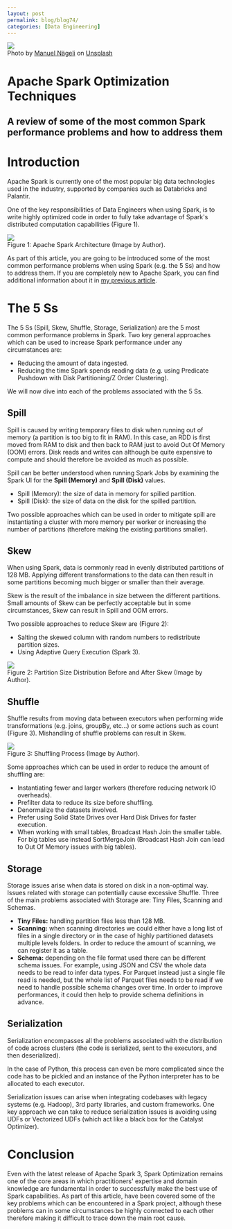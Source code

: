 ```yaml
---
layout: post
permalink: blog/blog74/
categories: [Data Engineering]
---
```


![](https://miro.medium.com/max/720/0*zFx4dU6ptqKTBd4D)<br>Photo by [Manuel Nägeli](https://unsplash.com/@gwundrig?utm_source=medium&utm_medium=referral) on [Unsplash](https://unsplash.com?utm_source=medium&utm_medium=referral)

<!--end_excerpt-->

Apache Spark Optimization Techniques
====================================

A review of some of the most common Spark performance problems and how to address them
--------------------------------------------------------------------------------------

Introduction
============

Apache Spark is currently one of the most popular big data technologies used in the industry, supported by companies such as Databricks and Palantir.



One of the key responsibilities of Data Engineers when using Spark, is to write highly optimized code in order to fully take advantage of Spark's distributed computation capabilities (Figure 1).

![](https://miro.medium.com/max/720/0*H39IJedtWKQ53XEC.webp) <br>
Figure 1: Apache Spark Architecture (Image by Author).

As part of this article, you are going to be introduced some of the most common performance problems when using Spark (e.g. the 5 Ss) and how to address them. If you are completely new to Apache Spark, you can find additional information about it in [my previous article](https://ppiconsulting.dev/blog/blog73/).

The 5 Ss
========

The 5 Ss (Spill, Skew, Shuffle, Storage, Serialization) are the 5 most common performance problems in Spark. Two key general approaches which can be used to increase Spark performance under any circumstances are:

* Reducing the amount of data ingested.
* Reducing the time Spark spends reading data (e.g. using Predicate Pushdown with Disk Partitioning/Z Order Clustering).

We will now dive into each of the problems associated with the 5 Ss.

Spill
-----

Spill is caused by writing temporary files to disk when running out of memory (a partition is too big to fit in RAM). In this case, an RDD is first moved from RAM to disk and then back to RAM just to avoid Out Of Memory (OOM) errors. Disk reads and writes can although be quite expensive to compute and should therefore be avoided as much as possible.

Spill can be better understood when running Spark Jobs by examining the Spark UI for the **Spill (Memory)** and **Spill (Disk)** values.

* Spill (Memory): the size of data in memory for spilled partition.
* Spill (Disk): the size of data on the disk for the spilled partition.

Two possible approaches which can be used in order to mitigate spill are instantiating a cluster with more memory per worker or increasing the number of partitions (therefore making the existing partitions smaller).

Skew
----

When using Spark, data is commonly read in evenly distributed partitions of 128 MB. Applying different transformations to the data can then result in some partitions becoming much bigger or smaller than their average.

Skew is the result of the imbalance in size between the different partitions. Small amounts of Skew can be perfectly acceptable but in some circumstances, Skew can result in Spill and OOM errors.

Two possible approaches to reduce Skew are (Figure 2):

* Salting the skewed column with random numbers to redistribute partition sizes.
* Using Adaptive Query Execution (Spark 3).

![](https://miro.medium.com/max/720/1*3yVf70g0PgAMhGx-MSfGOQ.webp) <br>
Figure 2: Partition Size Distribution Before and After Skew (Image by Author).

Shuffle
-------

Shuffle results from moving data between executors when performing wide transformations (e.g. joins, groupBy, etc…) or some actions such as count (Figure 3). Mishandling of shuffle problems can result in Skew.

![](https://miro.medium.com/max/720/1*xCBv2UCCRTZWb1IOqfyUcQ.webp) <br>
Figure 3: Shuffling Process (Image by Author).

Some approaches which can be used in order to reduce the amount of shuffling are:

* Instantiating fewer and larger workers (therefore reducing network IO overheads).
* Prefilter data to reduce its size before shuffling.
* Denormalize the datasets involved.
* Prefer using Solid State Drives over Hard Disk Drives for faster execution.
* When working with small tables, Broadcast Hash Join the smaller table. For big tables use instead SortMergeJoin (Broadcast Hash Join can lead to Out Of Memory issues with big tables).

Storage
-------

Storage issues arise when data is stored on disk in a non-optimal way. Issues related with storage can potentially cause excessive Shuffle. Three of the main problems associated with Storage are: Tiny Files, Scanning and Schemas.

* **Tiny Files:** handling partition files less than 128 MB.
* **Scanning:** when scanning directories we could either have a long list of files in a single directory or in the case of highly partitioned datasets multiple levels folders. In order to reduce the amount of scanning, we can register it as a table.
* **Schema:** depending on the file format used there can be different schema issues. For example, using JSON and CSV the whole data needs to be read to infer data types. For Parquet instead just a single file read is needed, but the whole list of Parquet files needs to be read if we need to handle possible schema changes over time. In order to improve performances, it could then help to provide schema definitions in advance.

Serialization
-------------

Serialization encompasses all the problems associated with the distribution of code across clusters (the code is serialized, sent to the executors, and then deserialized).

In the case of Python, this process can even be more complicated since the code has to be pickled and an instance of the Python interpreter has to be allocated to each executor.

Serialization issues can arise when integrating codebases with legacy systems (e.g. Hadoop), 3rd party libraries, and custom frameworks. One key approach we can take to reduce serialization issues is avoiding using UDFs or Vectorized UDFs (which act like a black box for the Catalyst Optimizer).

Conclusion
==========

Even with the latest release of Apache Spark 3, Spark Optimization remains one of the core areas in which practitioners' expertise and domain knowledge are fundamental in order to successfully make the best use of Spark capabilities. As part of this article, have been covered some of the key problems which can be encountered in a Spark project, although these problems can in some circumstances be highly connected to each other therefore making it difficult to trace down the main root cause.
